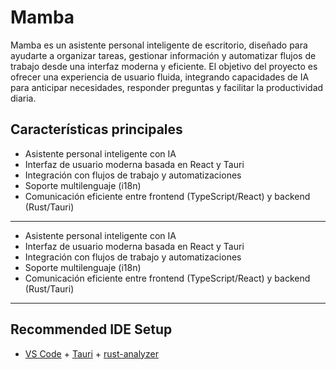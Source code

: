 
# Mamba

Mamba es un asistente personal inteligente de escritorio, diseñado para ayudarte a organizar tareas, gestionar información y automatizar flujos de trabajo desde una interfaz moderna y eficiente. El objetivo del proyecto es ofrecer una experiencia de usuario fluida, integrando capacidades de IA para anticipar necesidades, responder preguntas y facilitar la productividad diaria.

## Características principales

- Asistente personal inteligente con IA
- Interfaz de usuario moderna basada en React y Tauri
- Integración con flujos de trabajo y automatizaciones
- Soporte multilenguaje (i18n)
- Comunicación eficiente entre frontend (TypeScript/React) y backend (Rust/Tauri)

---
- Asistente personal inteligente con IA
- Interfaz de usuario moderna basada en React y Tauri
- Integración con flujos de trabajo y automatizaciones
- Soporte multilenguaje (i18n)
- Comunicación eficiente entre frontend (TypeScript/React) y backend (Rust/Tauri)

---


## Recommended IDE Setup

- [VS Code](https://code.visualstudio.com/) + [Tauri](https://marketplace.visualstudio.com/items?itemName=tauri-apps.tauri-vscode) + [rust-analyzer](https://marketplace.visualstudio.com/items?itemName=rust-lang.rust-analyzer)
